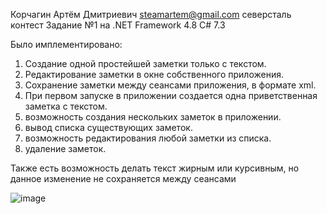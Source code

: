 Корчагин Артём Дмитриевич steamartem@gmail.com северсталь контест Задание №1 на .NET Framework 4.8 C# 7.3

Было имплементировано:
1. Создание одной простейшей заметки только с текстом.
2. Редактирование заметки в окне собственного приложения.
3. Сохранение заметки между сеансами приложения, в формате xml.
4. При первом запуске в приложении создается одна приветственная заметка с текстом.
5. возможность создания нескольких заметок в приложении.
6. вывод списка существующих заметок.
7. возможность редактирования любой заметки из списка.
8. удаление заметок.

Также есть возможность делать текст жирным или курсивным, но данное изменение не сохраняется между сеансами

![image](https://github.com/user-attachments/assets/a44af39e-458a-4437-9e7b-fcb6bbc83d93)

